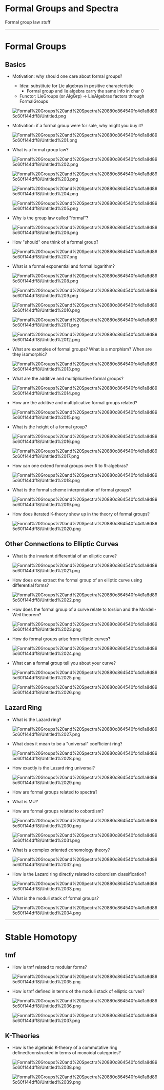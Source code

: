 # Formal Groups and Spectra

Formal group law stuff

[](https://math.mit.edu/juvitop/pastseminars/notes_2020_Spring/Levy.pdf)

[](http://people.math.harvard.edu/~lurie/papers/survey.pdf)

---

# Formal Groups

## Basics

- Motivation: why should one care about formal groups?

    - Idea: substitute for Lie algebras in positive characteristic
        - Formal group and lie algebra carry the same info in char 0
    - Functor: LieGroups (or AlgGrp) → LieAlgebras factors through FormalGroups

    ![Formal%20Groups%20and%20Spectra%20880c864540fc4d1a8d895c60f144dff8/Untitled.png](Formal%20Groups%20and%20Spectra%20880c864540fc4d1a8d895c60f144dff8/Untitled.png)

- Motivation: if a formal group were for sale, why might you buy it?

    ![Formal%20Groups%20and%20Spectra%20880c864540fc4d1a8d895c60f144dff8/Untitled%201.png](Formal%20Groups%20and%20Spectra%20880c864540fc4d1a8d895c60f144dff8/Untitled%201.png)

- What is a formal group law?

    ![Formal%20Groups%20and%20Spectra%20880c864540fc4d1a8d895c60f144dff8/Untitled%202.png](Formal%20Groups%20and%20Spectra%20880c864540fc4d1a8d895c60f144dff8/Untitled%202.png)

    ![Formal%20Groups%20and%20Spectra%20880c864540fc4d1a8d895c60f144dff8/Untitled%203.png](Formal%20Groups%20and%20Spectra%20880c864540fc4d1a8d895c60f144dff8/Untitled%203.png)

    ![Formal%20Groups%20and%20Spectra%20880c864540fc4d1a8d895c60f144dff8/Untitled%204.png](Formal%20Groups%20and%20Spectra%20880c864540fc4d1a8d895c60f144dff8/Untitled%204.png)

    ![Formal%20Groups%20and%20Spectra%20880c864540fc4d1a8d895c60f144dff8/Untitled%205.png](Formal%20Groups%20and%20Spectra%20880c864540fc4d1a8d895c60f144dff8/Untitled%205.png)

- Why is the group law called "formal"?

    ![Formal%20Groups%20and%20Spectra%20880c864540fc4d1a8d895c60f144dff8/Untitled%206.png](Formal%20Groups%20and%20Spectra%20880c864540fc4d1a8d895c60f144dff8/Untitled%206.png)

- How "should" one think of a formal group?

    ![Formal%20Groups%20and%20Spectra%20880c864540fc4d1a8d895c60f144dff8/Untitled%207.png](Formal%20Groups%20and%20Spectra%20880c864540fc4d1a8d895c60f144dff8/Untitled%207.png)

- What is a formal exponential and formal logarithm?

    ![Formal%20Groups%20and%20Spectra%20880c864540fc4d1a8d895c60f144dff8/Untitled%208.png](Formal%20Groups%20and%20Spectra%20880c864540fc4d1a8d895c60f144dff8/Untitled%208.png)

    ![Formal%20Groups%20and%20Spectra%20880c864540fc4d1a8d895c60f144dff8/Untitled%209.png](Formal%20Groups%20and%20Spectra%20880c864540fc4d1a8d895c60f144dff8/Untitled%209.png)

    ![Formal%20Groups%20and%20Spectra%20880c864540fc4d1a8d895c60f144dff8/Untitled%2010.png](Formal%20Groups%20and%20Spectra%20880c864540fc4d1a8d895c60f144dff8/Untitled%2010.png)

    ![Formal%20Groups%20and%20Spectra%20880c864540fc4d1a8d895c60f144dff8/Untitled%2011.png](Formal%20Groups%20and%20Spectra%20880c864540fc4d1a8d895c60f144dff8/Untitled%2011.png)

    ![Formal%20Groups%20and%20Spectra%20880c864540fc4d1a8d895c60f144dff8/Untitled%2012.png](Formal%20Groups%20and%20Spectra%20880c864540fc4d1a8d895c60f144dff8/Untitled%2012.png)

- What are examples of formal groups? What is a morphism? When are they isomorphic?

    ![Formal%20Groups%20and%20Spectra%20880c864540fc4d1a8d895c60f144dff8/Untitled%2013.png](Formal%20Groups%20and%20Spectra%20880c864540fc4d1a8d895c60f144dff8/Untitled%2013.png)

- What are the additive and multiplicative formal groups?

    ![Formal%20Groups%20and%20Spectra%20880c864540fc4d1a8d895c60f144dff8/Untitled%2014.png](Formal%20Groups%20and%20Spectra%20880c864540fc4d1a8d895c60f144dff8/Untitled%2014.png)

- How are the additive and multiplicative formal groups related?

    ![Formal%20Groups%20and%20Spectra%20880c864540fc4d1a8d895c60f144dff8/Untitled%2015.png](Formal%20Groups%20and%20Spectra%20880c864540fc4d1a8d895c60f144dff8/Untitled%2015.png)

- What is the height of a formal group?

    ![Formal%20Groups%20and%20Spectra%20880c864540fc4d1a8d895c60f144dff8/Untitled%2016.png](Formal%20Groups%20and%20Spectra%20880c864540fc4d1a8d895c60f144dff8/Untitled%2016.png)

    ![Formal%20Groups%20and%20Spectra%20880c864540fc4d1a8d895c60f144dff8/Untitled%2017.png](Formal%20Groups%20and%20Spectra%20880c864540fc4d1a8d895c60f144dff8/Untitled%2017.png)

- How can one extend formal groups over R to R-algebras?

    ![Formal%20Groups%20and%20Spectra%20880c864540fc4d1a8d895c60f144dff8/Untitled%2018.png](Formal%20Groups%20and%20Spectra%20880c864540fc4d1a8d895c60f144dff8/Untitled%2018.png)

- What is the formal scheme interpretation of formal groups?

    ![Formal%20Groups%20and%20Spectra%20880c864540fc4d1a8d895c60f144dff8/Untitled%2019.png](Formal%20Groups%20and%20Spectra%20880c864540fc4d1a8d895c60f144dff8/Untitled%2019.png)

- How does iterated K-theory show up in the theory of formal groups?

    ![Formal%20Groups%20and%20Spectra%20880c864540fc4d1a8d895c60f144dff8/Untitled%2020.png](Formal%20Groups%20and%20Spectra%20880c864540fc4d1a8d895c60f144dff8/Untitled%2020.png)

## Other Connections to Elliptic Curves

- What is the invariant differential of an elliptic curve?

    ![Formal%20Groups%20and%20Spectra%20880c864540fc4d1a8d895c60f144dff8/Untitled%2021.png](Formal%20Groups%20and%20Spectra%20880c864540fc4d1a8d895c60f144dff8/Untitled%2021.png)

- How does one extract the formal group of an elliptic curve using differential forms?

    ![Formal%20Groups%20and%20Spectra%20880c864540fc4d1a8d895c60f144dff8/Untitled%2022.png](Formal%20Groups%20and%20Spectra%20880c864540fc4d1a8d895c60f144dff8/Untitled%2022.png)

- How does the formal group of a curve relate to torsion and the Mordell-Weil theorem?

    ![Formal%20Groups%20and%20Spectra%20880c864540fc4d1a8d895c60f144dff8/Untitled%2023.png](Formal%20Groups%20and%20Spectra%20880c864540fc4d1a8d895c60f144dff8/Untitled%2023.png)

- How do formal groups arise from elliptic curves?

    ![Formal%20Groups%20and%20Spectra%20880c864540fc4d1a8d895c60f144dff8/Untitled%2024.png](Formal%20Groups%20and%20Spectra%20880c864540fc4d1a8d895c60f144dff8/Untitled%2024.png)

- What can a formal group tell you about your curve?

    ![Formal%20Groups%20and%20Spectra%20880c864540fc4d1a8d895c60f144dff8/Untitled%2025.png](Formal%20Groups%20and%20Spectra%20880c864540fc4d1a8d895c60f144dff8/Untitled%2025.png)

    ![Formal%20Groups%20and%20Spectra%20880c864540fc4d1a8d895c60f144dff8/Untitled%2026.png](Formal%20Groups%20and%20Spectra%20880c864540fc4d1a8d895c60f144dff8/Untitled%2026.png)

## Lazard Ring

- What is the Lazard ring?

    ![Formal%20Groups%20and%20Spectra%20880c864540fc4d1a8d895c60f144dff8/Untitled%2027.png](Formal%20Groups%20and%20Spectra%20880c864540fc4d1a8d895c60f144dff8/Untitled%2027.png)

- What does it mean to be a "universal" coefficient ring?

    ![Formal%20Groups%20and%20Spectra%20880c864540fc4d1a8d895c60f144dff8/Untitled%2028.png](Formal%20Groups%20and%20Spectra%20880c864540fc4d1a8d895c60f144dff8/Untitled%2028.png)

- How exactly is the Lazard ring universal?

    ![Formal%20Groups%20and%20Spectra%20880c864540fc4d1a8d895c60f144dff8/Untitled%2029.png](Formal%20Groups%20and%20Spectra%20880c864540fc4d1a8d895c60f144dff8/Untitled%2029.png)

- How are formal groups related to spectra?
- What is MU?
- How are formal groups related to cobordism?

    ![Formal%20Groups%20and%20Spectra%20880c864540fc4d1a8d895c60f144dff8/Untitled%2030.png](Formal%20Groups%20and%20Spectra%20880c864540fc4d1a8d895c60f144dff8/Untitled%2030.png)

    ![Formal%20Groups%20and%20Spectra%20880c864540fc4d1a8d895c60f144dff8/Untitled%2031.png](Formal%20Groups%20and%20Spectra%20880c864540fc4d1a8d895c60f144dff8/Untitled%2031.png)

- What is a complex oriented cohomology theory?

    ![Formal%20Groups%20and%20Spectra%20880c864540fc4d1a8d895c60f144dff8/Untitled%2032.png](Formal%20Groups%20and%20Spectra%20880c864540fc4d1a8d895c60f144dff8/Untitled%2032.png)

- How is the Lazard ring directly related to cobordism classification?

    ![Formal%20Groups%20and%20Spectra%20880c864540fc4d1a8d895c60f144dff8/Untitled%2033.png](Formal%20Groups%20and%20Spectra%20880c864540fc4d1a8d895c60f144dff8/Untitled%2033.png)

- What is the moduli stack of formal groups?

    ![Formal%20Groups%20and%20Spectra%20880c864540fc4d1a8d895c60f144dff8/Untitled%2034.png](Formal%20Groups%20and%20Spectra%20880c864540fc4d1a8d895c60f144dff8/Untitled%2034.png)

---

# Stable Homotopy

## tmf

- How is tmf related to modular forms?

    ![Formal%20Groups%20and%20Spectra%20880c864540fc4d1a8d895c60f144dff8/Untitled%2035.png](Formal%20Groups%20and%20Spectra%20880c864540fc4d1a8d895c60f144dff8/Untitled%2035.png)

- How is tmf defined in terms of the moduli stack of elliptic curves?

    ![Formal%20Groups%20and%20Spectra%20880c864540fc4d1a8d895c60f144dff8/Untitled%2036.png](Formal%20Groups%20and%20Spectra%20880c864540fc4d1a8d895c60f144dff8/Untitled%2036.png)

    ![Formal%20Groups%20and%20Spectra%20880c864540fc4d1a8d895c60f144dff8/Untitled%2037.png](Formal%20Groups%20and%20Spectra%20880c864540fc4d1a8d895c60f144dff8/Untitled%2037.png)

## K-Theories

- How is the algebraic K-theory of a commutative ring defined/constructed in terms of monoidal categories?

    ![Formal%20Groups%20and%20Spectra%20880c864540fc4d1a8d895c60f144dff8/Untitled%2038.png](Formal%20Groups%20and%20Spectra%20880c864540fc4d1a8d895c60f144dff8/Untitled%2038.png)

    ![Formal%20Groups%20and%20Spectra%20880c864540fc4d1a8d895c60f144dff8/Untitled%2039.png](Formal%20Groups%20and%20Spectra%20880c864540fc4d1a8d895c60f144dff8/Untitled%2039.png)
